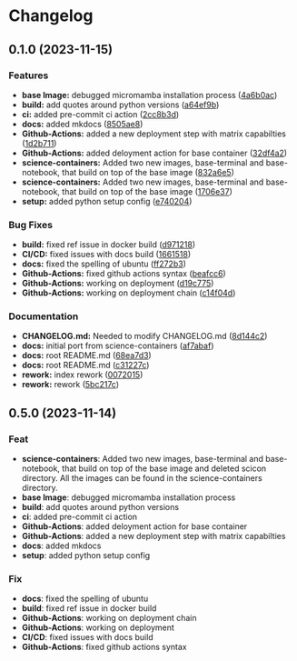 # Changelog

## 0.1.0 (2023-11-15)


### Features

* **base Image:** debugged micromamba installation process ([4a6b0ac](https://github.com/Dhananjhay/scicon/commit/4a6b0acc470da7ffc265459d4de443464ecbb607))
* **build:** add quotes around python versions ([a64ef9b](https://github.com/Dhananjhay/scicon/commit/a64ef9be5945c9cba1e0634317aa6503d2e06392))
* **ci:** added pre-commit ci action ([2cc8b3d](https://github.com/Dhananjhay/scicon/commit/2cc8b3d92aeca39e3605a38d2fe3e90fbe36c347))
* **docs:** added mkdocs ([8505ae8](https://github.com/Dhananjhay/scicon/commit/8505ae80f38eefda829eba3b1de201326f80d095))
* **Github-Actions:** added a new deployment step with matrix capabilties ([1d2b711](https://github.com/Dhananjhay/scicon/commit/1d2b71185d9e757a7fc7588c2e375704514d1522))
* **Github-Actions:** added deloyment action for base container ([32df4a2](https://github.com/Dhananjhay/scicon/commit/32df4a2cb4183ba57996524f2735f45e5c9d9b20))
* **science-containers:** Added two new images, base-terminal and base-notebook, that build on top of the base image ([832a6e5](https://github.com/Dhananjhay/scicon/commit/832a6e5f501a9370c73e86394ca1a6850ecc2349))
* **science-containers:** Added two new images, base-terminal and base-notebook, that build on top of the base image ([1706e37](https://github.com/Dhananjhay/scicon/commit/1706e372b6a9b6dbca4f2e562635b028ee049c22))
* **setup:** added python setup config ([e740204](https://github.com/Dhananjhay/scicon/commit/e740204bef364144902201fbeb8ed6431536c7e3))


### Bug Fixes

* **build:** fixed ref issue in docker build ([d971218](https://github.com/Dhananjhay/scicon/commit/d971218673fd62ff139db6fd7fc2fa1aeea138f8))
* **CI/CD:** fixed issues with docs build ([1661518](https://github.com/Dhananjhay/scicon/commit/1661518052492836200733459ed2aa4230024103))
* **docs:** fixed the spelling of ubuntu ([ff272b3](https://github.com/Dhananjhay/scicon/commit/ff272b3d0033a970d7d8dce8b4d3417732953edc))
* **Github-Actions:** fixed github actions syntax ([beafcc6](https://github.com/Dhananjhay/scicon/commit/beafcc65d8103fe09375a6206845b80549319935))
* **Github-Actions:** working on deployment ([d19c775](https://github.com/Dhananjhay/scicon/commit/d19c775de05eeb51931e68f72930a9b89c441303))
* **Github-Actions:** working on deployment chain ([c14f04d](https://github.com/Dhananjhay/scicon/commit/c14f04dbf0a46db26821f2aa9134c9b438665ae8))


### Documentation

* **CHANGELOG.md:** Needed to modify CHANGELOG.md ([8d144c2](https://github.com/Dhananjhay/scicon/commit/8d144c235d3ecfa01b004b03ec590bc4ecd3691d))
* **docs:** initial port from science-containers ([af7abaf](https://github.com/Dhananjhay/scicon/commit/af7abaf9276c51b2b6e6a748f0ffc9a179202932))
* **docs:** root README.md ([68ea7d3](https://github.com/Dhananjhay/scicon/commit/68ea7d3a20e80dac9ffe0c689b7e4e11a2083dff))
* **docs:** root README.md ([c31227c](https://github.com/Dhananjhay/scicon/commit/c31227c998cafbd7f4fe1af103989ccc3c1abe20))
* **rework:** index rework ([0072015](https://github.com/Dhananjhay/scicon/commit/00720150466de4de4d2097a405f839e0ff48d764))
* **rework:** rework ([5bc217c](https://github.com/Dhananjhay/scicon/commit/5bc217cc11b4ab72b156d8f96f8d35995b4a8d2b))

## 0.5.0 (2023-11-14)

### Feat

- **science-containers**: Added two new images, base-terminal and base-notebook, that build on top of the base image and deleted scicon directory. All the images can be found in the science-containers directory.
- **base Image**: debugged micromamba installation process
- **build**: add quotes around python versions
- **ci**: added pre-commit ci action
- **Github-Actions**: added deloyment action for base container
- **Github-Actions**: added a new deployment step with matrix capabilties
- **docs**: added mkdocs
- **setup**: added python setup config

### Fix

- **docs**: fixed the spelling of ubuntu
- **build**: fixed ref issue in docker build
- **Github-Actions**: working on deployment chain
- **Github-Actions**: working on deployment
- **CI/CD**: fixed issues with docs build
- **Github-Actions**: fixed github actions syntax
